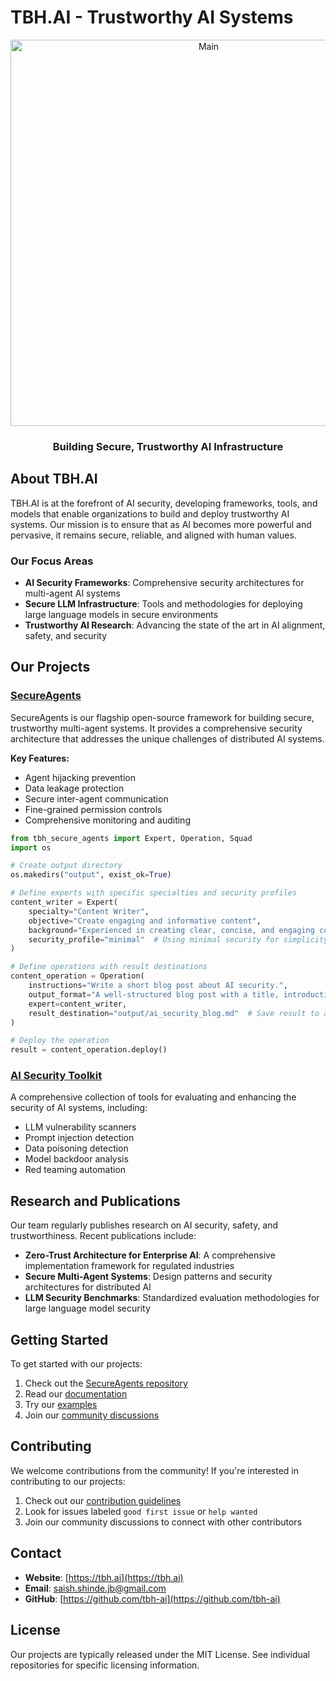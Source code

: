 # TBH.AI - Trustworthy AI Systems

<div align="center">
  <img width="618" alt="Main" src="https://github.com/user-attachments/assets/dbbf5a4f-7b0b-4f43-9b37-ef77dc761ff1" /> 
  <h3>Building Secure, Trustworthy AI Infrastructure</h3>
</div>

## About TBH.AI

TBH.AI is at the forefront of AI security, developing frameworks, tools, and models that enable organizations to build and deploy trustworthy AI systems. Our mission is to ensure that as AI becomes more powerful and pervasive, it remains secure, reliable, and aligned with human values.

### Our Focus Areas

- **AI Security Frameworks**: Comprehensive security architectures for multi-agent AI systems
- **Secure LLM Infrastructure**: Tools and methodologies for deploying large language models in secure environments
- **Trustworthy AI Research**: Advancing the state of the art in AI alignment, safety, and security

## Our Projects

### [SecureAgents](https://github.com/tbh-ai/SecureAgents)

SecureAgents is our flagship open-source framework for building secure, trustworthy multi-agent systems. It provides a comprehensive security architecture that addresses the unique challenges of distributed AI systems.

**Key Features:**
- Agent hijacking prevention
- Data leakage protection
- Secure inter-agent communication
- Fine-grained permission controls
- Comprehensive monitoring and auditing

```python
from tbh_secure_agents import Expert, Operation, Squad
import os

# Create output directory
os.makedirs("output", exist_ok=True)

# Define experts with specific specialties and security profiles
content_writer = Expert(
    specialty="Content Writer",
    objective="Create engaging and informative content",
    background="Experienced in creating clear, concise, and engaging content.",
    security_profile="minimal"  # Using minimal security for simplicity
)

# Define operations with result destinations
content_operation = Operation(
    instructions="Write a short blog post about AI security.",
    output_format="A well-structured blog post with a title, introduction, main points, and conclusion.",
    expert=content_writer,
    result_destination="output/ai_security_blog.md"  # Save result to a markdown file
)

# Deploy the operation
result = content_operation.deploy()
```

### [AI Security Toolkit](https://github.com/tbh-ai/ai-security-toolkit)

A comprehensive collection of tools for evaluating and enhancing the security of AI systems, including:

- LLM vulnerability scanners
- Prompt injection detection
- Data poisoning detection
- Model backdoor analysis
- Red teaming automation

## Research and Publications

Our team regularly publishes research on AI security, safety, and trustworthiness. Recent publications include:

- **Zero-Trust Architecture for Enterprise AI**: A comprehensive implementation framework for regulated industries
- **Secure Multi-Agent Systems**: Design patterns and security architectures for distributed AI
- **LLM Security Benchmarks**: Standardized evaluation methodologies for large language model security

## Getting Started

To get started with our projects:

1. Check out the [SecureAgents repository](https://github.com/tbh-ai/SecureAgents)
2. Read our [documentation](https://tbh-ai.github.io/SecureAgents/)
3. Try our [examples](https://github.com/tbh-ai/SecureAgents/tree/main/examples)
4. Join our [community discussions](https://github.com/tbh-ai/SecureAgents/discussions)

## Contributing

We welcome contributions from the community! If you're interested in contributing to our projects:

1. Check out our [contribution guidelines](https://github.com/tbh-ai/SecureAgents/blob/main/CONTRIBUTING.md)
2. Look for issues labeled `good first issue` or `help wanted`
3. Join our community discussions to connect with other contributors

## Contact

- **Website**: [https://tbh.ai](https://tbh.ai)
- **Email**: [saish.shinde.jb@gmail.com](mailto:saish.shinde.jb@gmail.com)
- **GitHub**: [https://github.com/tbh-ai](https://github.com/tbh-ai)

## License

Our projects are typically released under the MIT License. See individual repositories for specific licensing information.
